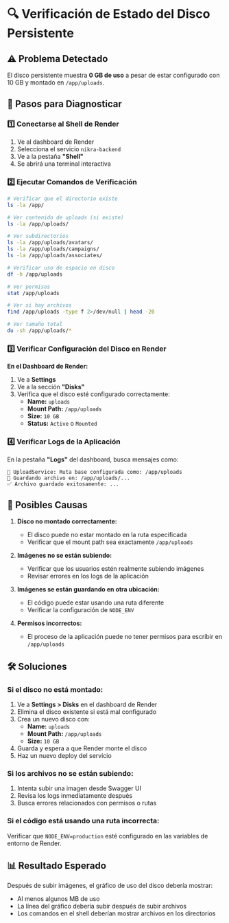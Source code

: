 # 🔍 Verificación de Estado del Disco Persistente

## ⚠️ Problema Detectado

El disco persistente muestra **0 GB de uso** a pesar de estar configurado con 10 GB y montado en `/app/uploads`.

## 🔧 Pasos para Diagnosticar

### 1️⃣ Conectarse al Shell de Render

1. Ve al dashboard de Render
2. Selecciona el servicio `nikra-backend`
3. Ve a la pestaña **"Shell"** 
4. Se abrirá una terminal interactiva

### 2️⃣ Ejecutar Comandos de Verificación

```bash
# Verificar que el directorio existe
ls -la /app/

# Ver contenido de uploads (si existe)
ls -la /app/uploads/

# Ver subdirectorios
ls -la /app/uploads/avatars/
ls -la /app/uploads/campaigns/
ls -la /app/uploads/associates/

# Verificar uso de espacio en disco
df -h /app/uploads

# Ver permisos
stat /app/uploads

# Ver si hay archivos
find /app/uploads -type f 2>/dev/null | head -20

# Ver tamaño total
du -sh /app/uploads/*
```

### 3️⃣ Verificar Configuración del Disco en Render

**En el Dashboard de Render:**
1. Ve a **Settings**
2. Ve a la sección **"Disks"**
3. Verifica que el disco esté configurado correctamente:
   - **Name:** `uploads`
   - **Mount Path:** `/app/uploads`
   - **Size:** `10 GB`
   - **Status:** `Active` o `Mounted`

### 4️⃣ Verificar Logs de la Aplicación

En la pestaña **"Logs"** del dashboard, busca mensajes como:
```
📁 UploadService: Ruta base configurada como: /app/uploads
💾 Guardando archivo en: /app/uploads/...
✅ Archivo guardado exitosamente: ...
```

## 🐛 Posibles Causas

1. **Disco no montado correctamente:**
   - El disco puede no estar montado en la ruta especificada
   - Verificar que el mount path sea exactamente `/app/uploads`

2. **Imágenes no se están subiendo:**
   - Verificar que los usuarios estén realmente subiendo imágenes
   - Revisar errores en los logs de la aplicación

3. **Imágenes se están guardando en otra ubicación:**
   - El código puede estar usando una ruta diferente
   - Verificar la configuración de `NODE_ENV`

4. **Permisos incorrectos:**
   - El proceso de la aplicación puede no tener permisos para escribir en `/app/uploads`

## 🛠️ Soluciones

### Si el disco no está montado:

1. Ve a **Settings > Disks** en el dashboard de Render
2. Elimina el disco existente si está mal configurado
3. Crea un nuevo disco con:
   - **Name:** `uploads`
   - **Mount Path:** `/app/uploads`
   - **Size:** `10 GB`
4. Guarda y espera a que Render monte el disco
5. Haz un nuevo deploy del servicio

### Si los archivos no se están subiendo:

1. Intenta subir una imagen desde Swagger UI
2. Revisa los logs inmediatamente después
3. Busca errores relacionados con permisos o rutas

### Si el código está usando una ruta incorrecta:

Verificar que `NODE_ENV=production` esté configurado en las variables de entorno de Render.

## 📊 Resultado Esperado

Después de subir imágenes, el gráfico de uso del disco debería mostrar:
- Al menos algunos MB de uso
- La línea del gráfico debería subir después de subir archivos
- Los comandos en el shell deberían mostrar archivos en los directorios

